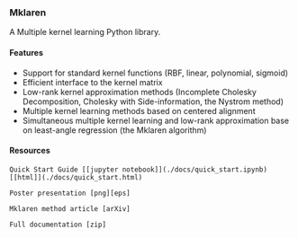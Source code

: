 ### Mklaren

A Multiple kernel learning Python library.


#### Features
* Support for standard kernel functions (RBF, linear, polynomial, sigmoid)
* Efficient interface to the kernel matrix
* Low-rank kernel approximation methods (Incomplete Cholesky Decomposition, Cholesky with Side-information, the Nystrom method)
* Multiple kernel learning methods based on centered alignment
* Simultaneous multiple kernel learning and low-rank approximation base on least-angle regression (the Mklaren algorithm)


#### Resources

    Quick Start Guide [[jupyter notebook]](./docs/quick_start.ipynb)[[html]](./docs/quick_start.html)

    Poster presentation [png][eps]

    Mklaren method article [arXiv]

    Full documentation [zip]
